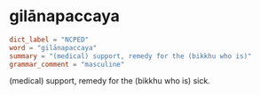 # gilānapaccaya

``` toml
dict_label = "NCPED"
word = "gilānapaccaya"
summary = "(medical) support, remedy for the (bikkhu who is)"
grammar_comment = "masculine"
```

(medical) support, remedy for the (bikkhu who is) sick.

